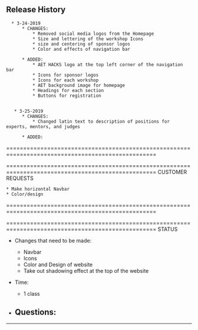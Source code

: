 ## Release History
      * 3-24-2019
          * CHANGES:
              * Removed social media logos from the Homepage
              * Size and lettering of the workshop Icons
              * size and centering of sponsor logos
              * Color and effects of navigation bar

          * ADDED:
              * AET HACKS logo at the top left corner of the navigation bar
              * Icons for sponsor logos
              * Icons for each workshop
              * AET background image for homepage
              * Headings for each section
              * Buttons for registration


       * 3-25-2019
          * CHANGES:
              * Changed latin text to description of positions for experts, mentors, and judges

          * ADDED:



==================================================================================================

==================================================================================================
CUSTOMER REQUESTS

    * Make horizontal Navbar
    * Color/design





==================================================================================================

==================================================================================================
STATUS

  * Changes that need to be made:
    * Navbar
    * Icons
    * Color and Design of website
    * Take out shadowing effect at the top of the website

  * Time:
    * 1 class

  * Questions:
    --
-------------------------------------------------------------------------------------------------------
